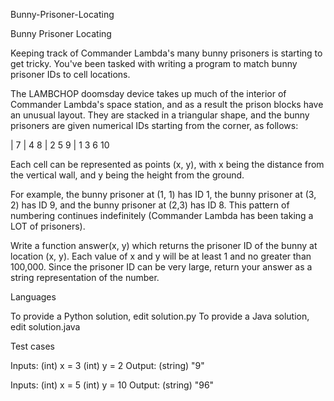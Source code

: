 Bunny-Prisoner-Locating

Bunny Prisoner Locating

Keeping track of Commander Lambda's many bunny prisoners is starting to get tricky. You've been tasked with writing a program to match bunny prisoner IDs to cell locations.

The LAMBCHOP doomsday device takes up much of the interior of Commander Lambda's space station, and as a result the prison blocks have an unusual layout. They are stacked in a triangular shape, and the bunny prisoners are given numerical IDs starting from the corner, as follows:

| 7 | 4 8 | 2 5 9 | 1 3 6 10

Each cell can be represented as points (x, y), with x being the distance from the vertical wall, and y being the height from the ground.

For example, the bunny prisoner at (1, 1) has ID 1, the bunny prisoner at (3, 2) has ID 9, and the bunny prisoner at (2,3) has ID 8. This pattern of numbering continues indefinitely (Commander Lambda has been taking a LOT of prisoners).

Write a function answer(x, y) which returns the prisoner ID of the bunny at location (x, y). Each value of x and y will be at least 1 and no greater than 100,000. Since the prisoner ID can be very large, return your answer as a string representation of the number.

Languages

To provide a Python solution, edit solution.py To provide a Java solution, edit solution.java

Test cases

Inputs: (int) x = 3 (int) y = 2 Output: (string) "9"

Inputs: (int) x = 5 (int) y = 10 Output: (string) "96"
